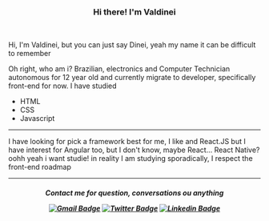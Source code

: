 <h3 align="center">Hi there! I'm Valdinei</h1>

<br>

Hi, I'm Valdinei, but you can just say Dinei, yeah my name it can be difficult to remember

Oh right, who am i?
Brazilian, electronics and Computer Technician autonomous for 12 year old and currently migrate to developer, specifically front-end for now.
I have studied
 
- HTML
- CSS
- Javascript

<hr>

I have looking for pick a framework best for me, I like and React.JS but I have interest for Angular too, but I don't know, maybe React...
React Native? oohh yeah i want studie! in reality I am studying sporadically, I respect the front-end roadmap

<hr>

<h5 align="center"> Contact me for question, conversations ou anything

<p>

[![Gmail Badge](https://img.shields.io/badge/-dinei.manji-D44638?style=flat-square&logo=Gmail&logoColor=white&link=mailto:dinei.manji@gmail.com)](mailto:diego.schell.f@gmail.com) [![Twitter Badge](https://img.shields.io/badge/-@dineisf-1DA1F2?style=flat-square&labelColor=1DA1F2&logo=twitter&logoColor=white&link=https://twitter.com/dineisf)](https://twitter.com/dineisf) [![Linkedin Badge](https://img.shields.io/badge/-Valdinei%20Silva-0077B5?style=flat-square&logo=Linkedin&logoColor=white&link=https://www.linkedin.com/in/valdinei-silva-ferreira-622546172/)](https://www.linkedin.com/in/valdinei-silva-ferreira-622546172/) </align>


<!--
**DineiSF/DineiSF** is a ✨ _special_ ✨ repository because its `README.md` (this file) appears on your GitHub profile.

Here are some ideas to get you started:

- 🔭 I’m currently working on ...
- 🌱 I’m currently learning ...
- 👯 I’m looking to collaborate on ...
- 🤔 I’m looking for help with ...
- 💬 Ask me about ...
- 📫 How to reach me: ...
- 😄 Pronouns: ...
- ⚡ Fun fact: ...
-->
